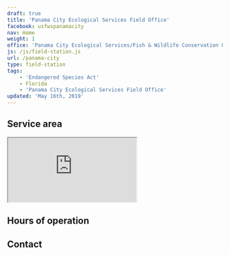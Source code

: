 ```yaml
---
draft: true
title: 'Panama City Ecological Services Field Office'
facebook: usfwspanamacity
nav: Home
weight: 1
office: 'Panama City Ecological Services/Fish & Wildlife Conservation Office'
js: /js/field-station.js
url: /panama-city
type: field-station
tags:
    - 'Endangered Species Act'
    - Florida
    - 'Panama City Ecological Services Field Office'
updated: 'May 16th, 2019'
---
```


## Service area

<iframe src="https://usfws.github.io/southeast-mega-map/?state=Florida" class="state-map" title="Find a local field station"></iframe>

## Hours of operation

## Contact

<br><br>
